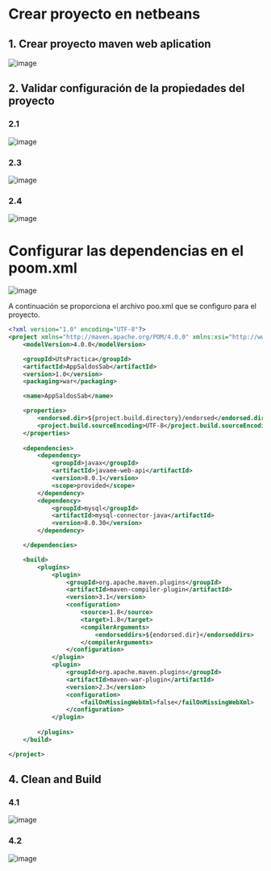 # Crear proyecto en netbeans


## 1. Crear proyecto maven web aplication

![image](https://user-images.githubusercontent.com/31961588/192114602-91d33377-8e4f-46af-bad3-5f2d83e146a9.png)


## 2. Validar configuración de la propiedades del proyecto

### 2.1

![image](https://user-images.githubusercontent.com/31961588/192114869-9e3692c5-c6a6-48c9-9767-f3dce6a765fb.png)

### 2.3 

![image](https://user-images.githubusercontent.com/31961588/192114916-ca26089c-7d58-4e80-8e3c-1a534511d264.png)

### 2.4

![image](https://user-images.githubusercontent.com/31961588/192114950-12cf828f-05b2-47a7-8ca9-c3435eb05370.png)

# Configurar las dependencias en el poom.xml

![image](https://user-images.githubusercontent.com/31961588/192115134-12863b91-e70c-40dc-a1a7-eb240e4b54e5.png)

A continuación se proporciona el archivo poo.xml que se configuro para el proyecto. 

```Xml
<?xml version="1.0" encoding="UTF-8"?>
<project xmlns="http://maven.apache.org/POM/4.0.0" xmlns:xsi="http://www.w3.org/2001/XMLSchema-instance" xsi:schemaLocation="http://maven.apache.org/POM/4.0.0 http://maven.apache.org/xsd/maven-4.0.0.xsd">
    <modelVersion>4.0.0</modelVersion>

    <groupId>UtsPractica</groupId>
    <artifactId>AppSaldosSab</artifactId>
    <version>1.0</version>
    <packaging>war</packaging>

    <name>AppSaldosSab</name>

    <properties>
        <endorsed.dir>${project.build.directory}/endorsed</endorsed.dir>
        <project.build.sourceEncoding>UTF-8</project.build.sourceEncoding>
    </properties>
    
    <dependencies>
        <dependency>
            <groupId>javax</groupId>
            <artifactId>javaee-web-api</artifactId>
            <version>8.0.1</version>
            <scope>provided</scope>
        </dependency>
        <dependency>
            <groupId>mysql</groupId>
            <artifactId>mysql-connector-java</artifactId>
            <version>8.0.30</version>
        </dependency>

    </dependencies>

    <build>
        <plugins>
            <plugin>
                <groupId>org.apache.maven.plugins</groupId>
                <artifactId>maven-compiler-plugin</artifactId>
                <version>3.1</version>
                <configuration>
                    <source>1.8</source>
                    <target>1.8</target>
                    <compilerArguments>
                        <endorseddirs>${endorsed.dir}</endorseddirs>
                    </compilerArguments>
                </configuration>
            </plugin>
            <plugin>
                <groupId>org.apache.maven.plugins</groupId>
                <artifactId>maven-war-plugin</artifactId>
                <version>2.3</version>
                <configuration>
                    <failOnMissingWebXml>false</failOnMissingWebXml>
                </configuration>
            </plugin>
            
        </plugins>
    </build>

</project>

```

## 4. Clean and Build

### 4.1

![image](https://user-images.githubusercontent.com/31961588/192115267-21b575d3-d159-4173-b3ce-5c7554381954.png)

### 4.2 

![image](https://user-images.githubusercontent.com/31961588/192115303-61f95c87-259e-4b07-9e48-375b850d5215.png)


